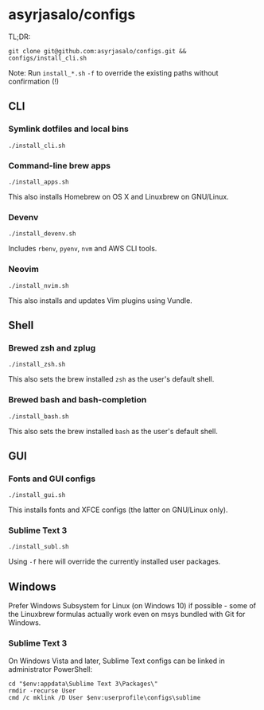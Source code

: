 # asyrjasalo/configs

TL;DR:

    git clone git@github.com:asyrjasalo/configs.git && configs/install_cli.sh

Note: Run `install_*.sh` `-f` to override the existing paths without confirmation (!)

## CLI

### Symlink dotfiles and local bins

    ./install_cli.sh

### Command-line brew apps

    ./install_apps.sh

This also installs Homebrew on OS X and Linuxbrew on GNU/Linux.

### Devenv

    ./install_devenv.sh

Includes `rbenv`, `pyenv`, `nvm` and AWS CLI tools.

### Neovim

    ./install_nvim.sh

This also installs and updates Vim plugins using Vundle.

## Shell

### Brewed zsh and zplug

    ./install_zsh.sh

This also sets the brew installed `zsh` as the user's default shell.

### Brewed bash and bash-completion

    ./install_bash.sh

This also sets the brew installed `bash` as the user's default shell.

## GUI

### Fonts and GUI configs

    ./install_gui.sh

This installs fonts and XFCE configs (the latter on GNU/Linux only).

### Sublime Text 3

    ./install_subl.sh

Using `-f` here will override the currently installed user packages.

## Windows

Prefer Windows Subsystem for Linux (on Windows 10) if possible - some of the Linuxbrew formulas actually work even on msys bundled with Git for Windows.

### Sublime Text 3

On Windows Vista and later, Sublime Text configs can be linked in administrator PowerShell:

```
cd "$env:appdata\Sublime Text 3\Packages\"
rmdir -recurse User
cmd /c mklink /D User $env:userprofile\configs\sublime
```
